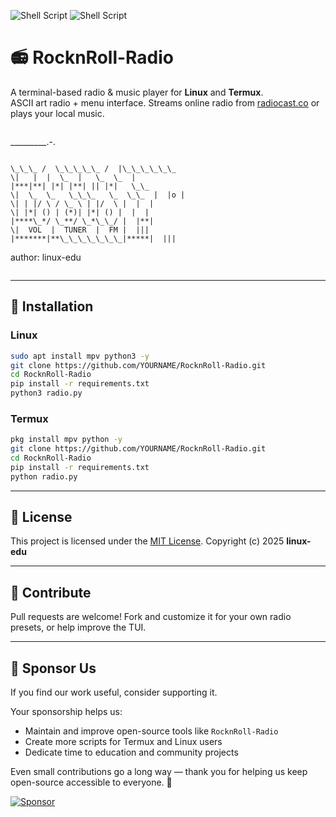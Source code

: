 ![Shell Script](https://img.shields.io/badge/RocknRoll-blue.svg) 
![Shell Script](https://img.shields.io/badge/linux--edu-red.svg)

# 📻 RocknRoll-Radio

A terminal-based radio & music player for **Linux** and **Termux**.  
ASCII art radio + menu interface. Streams online radio from [radiocast.co](https://radiocast.co) or plays your local music.

```

```
  _________.-.
```

\_\_\_ /  \_\_\_\_\_ /  |\_\_\_\_\_\_
\|   |  |  \_  |   \_  \_  |
|***|**| |*| |**| || |*|   \_\_
\|  \_  \_   \_\_\_   \_  \_\_  |  |o |
\| | |/ \ / \_ \ | |/  \ |  |  |
\| |*| () | (*)| |*| () |  |  |
|****\_*/ \_**/ \_*\_\_/ |  |**|
\|  VOL  |  TUNER  |  FM |  |||
|*******|**\_\_\_\_\_\_\_|*****|  |||

```
   author: linux-edu
```

````

---

## 🚀 Installation

### Linux
```bash
sudo apt install mpv python3 -y
git clone https://github.com/YOURNAME/RocknRoll-Radio.git
cd RocknRoll-Radio
pip install -r requirements.txt
python3 radio.py
````

### Termux

```bash
pkg install mpv python -y
git clone https://github.com/YOURNAME/RocknRoll-Radio.git
cd RocknRoll-Radio
pip install -r requirements.txt
python radio.py
```

---

## 📄 License

This project is licensed under the [MIT License](LICENSE).
Copyright (c) 2025 **linux-edu**

---

## 🙌 Contribute

Pull requests are welcome!
Fork and customize it for your own radio presets, or help improve the TUI.

---

## 💖 Sponsor Us

If you find our work useful, consider supporting it.

Your sponsorship helps us:

* Maintain and improve open-source tools like `RocknRoll-Radio`
* Create more scripts for Termux and Linux users
* Dedicate time to education and community projects

Even small contributions go a long way — thank you for helping us keep open-source accessible to everyone. 🙏

[![Sponsor](https://img.shields.io/badge/sponsor-%E2%9D%A4-lightgrey?logo=github)](https://github.com/sponsors/linux-edu)

```









